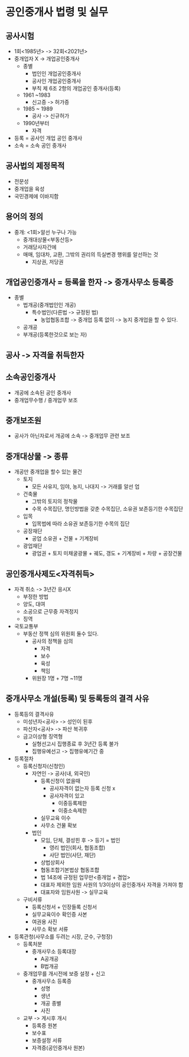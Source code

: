 # 공인중개사 법령 및 실무
## 공사시험
- 1회<1985년> -> 32회<2021년>
- 중개업자 X -> 개업공인중개사 
    - 종별
        - 법인인 개업공인중개사
        - 공사인 개업공인중개사
        - 부칙 제 6조 2항의 개업공인 중개사(등록)
    - 1961 ~1983
        - 신고증 -> 허가증
    - 1985 ~ 1989
        - 공사 -> 신규허가
    - 1990년부터
        - 자격
- 등록 = 공사인 개업 공인 중개사
- 소속 = 소속 공인 중개사
## 공사법의 제정목적
- 전문성
- 중개업을 육성
- 국민경제에 이바지함
## 용어의 정의
- 중개: <1회>알선 누구나 가능
    - 중개대상물<부동산등>
    - 거래당사자간에
    - 매매, 임대차, 교환, 그밖의 권리의 득실변경 행위를 알선하는 것
        - 지상권, 저당권
## 개업공인중개사 = 등록을 한자 -> 중개사무소 등록증
- 종별
    - 법개공(중개법인인 개공)
        - 특수법인(다른법 -> 규정된 법)
            - 농업협동조합 -> 중개업 등록 없이 -> 농지 중개업을 할 수 있다.
    - 공개공
    - 부개공(등록한것으로 보는 자)
## 공사 -> 자격을 취득한자
## 소속공인중개사
- 개공에 소속된 공인 중개사
- 중개업무수행 / 중개업무 보조
## 중개보조원
- 공사가 아닌자로서 개공에 소속 -> 중개업무 관련 보조
## 중개대상물 -> 종류
- 개공만 중개업을 할수 있는 물건
    - 토지
        - 모든 사유지, 임야, 농지, 나대지 -> 거래를 알선 업 
    - 건축물
        - 그밖의 토지의 정착물
        - 수목 수목집단, 명인방법을 갖춘 수목집단, 소유권 보존등기한 수목집단
    - 입목
        - 입목법에 따라 소유권 보존등기한 수목의 집단
    - 공장재단
        - 공업 소유권 + 건물 + 기계장비
    - 광업재단
        - 광업권 + 토지 미채굴광물 + 궤도, 갱도 + 기계장비 + 차량 + 공장건물
## 공인중개사제도<자격취득>
- 자격 취소 -> 3년간 응시X 
    - 부정한 방법
    - 양도, 대여
    - 소공으로 근무중 자격정지
    - 징역
- 국토교통부
    - 부동산 정책 심의 위원회 둘수 있다.
        - 공사의 정책을 심의 
            - 자격
            - 보수
            - 육성
            - 책임
        - 위원장 1명 + 7명 ~11명
## 중개사무소 개설(등록) 및 등록등의 결격 사유
- 등록등의 결격사유
    - 미성년자<공사> -> 성인이 된후
    - 파산자<공사> -> 파산 복귀후
    - 금고이상형 징역형
        - 실형선고시 집행종료 후 3년간 등록 불가
        - 집행유예선고 -> 집행유예기간 중
- 등록절차
    - 등록신청자(신청인)
        - 자연인 -> 공사(내, 외국인)
            - 등록신청이 없을때
                - 공사자격이 없는자 등록 신청 x
                - 공사자격이 있고
                    - 이중등록제한
                    - 이중소속제한
            - 실무교육 이수
            - 사무소 건물 확보
        - 법인 
            - 모임, 단체, 결성힌 후 -> 등기 = 법인
                - 영리 법인(회사, 협동조합)
                - 사단 법인(사단, 재단)
            - 상법상회사
            - 협동조합기본법상 협동조합
            - 법 14조에 규정된 업무만<중개업 + 겸업>
            - 대표자 제외한 임원 사원의 1/3이상이 공인중개사 자격을 가져야 함
            - 대표자와 임원사원 -> 실무교육
    - 구비서류
        - 등록신청서 + 인장들록 신청서
        - 실무교육이수 확인증 사본
        - 여권용 사진
        - 사무소 확보 서류
- 등록관청(사무소를 두려는 시장, 군수, 구청장)
    - 등록처분
        - 중개사무소 등록대장
            -  A공개공
            -  B법개공
    - 중개업무를 개시전에 보증 설정 + 신고
        - 중개사무소 등록증
            - 성명
            - 생년
            - 개공 종별
            - 사진 
    - 교부 -> 게시후 개시
        - 등록증 원본
        - 보수표
        - 보증설정 서류
        - 자격증(공인중개사 원본)
